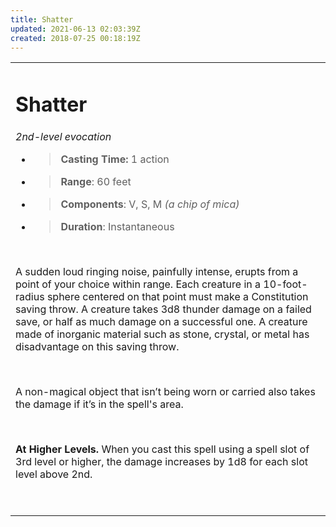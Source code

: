 ```yaml
---
title: Shatter
updated: 2021-06-13 02:03:39Z
created: 2018-07-25 00:18:19Z
---
```


<table><tbody><tr class="odd"><td><h1 id="shatter"><strong>Shatter</strong></h1><p><em>2nd-level evocation</em></p><ul><li><blockquote><p><strong>Casting Time:</strong> 1 action</p></blockquote></li><li><blockquote><p><strong>Range</strong>: 60 feet</p></blockquote></li><li><blockquote><p><strong>Components</strong>: V, S, M <em>(a chip of mica)</em></p></blockquote></li><li><blockquote><p><strong>Duration</strong>: Instantaneous</p></blockquote></li></ul><p> </p><p>A sudden loud ringing noise, painfully intense, erupts from a point of your choice within range. Each creature in a 10-foot-radius sphere centered on that point must make a Constitution saving throw. A creature takes 3d8 thunder damage on a failed save, or half as much damage on a successful one. A creature made of inorganic material such as stone, crystal, or metal has disadvantage on this saving throw.</p><p> </p><p>A non-magical object that isn’t being worn or carried also takes the damage if it’s in the spell's area.</p><p> </p><p><strong>At Higher Levels.</strong> When you cast this spell using a spell slot of 3rd level or higher, the damage increases by 1d8 for each slot level above 2nd.</p><p> </p></td></tr></tbody></table>